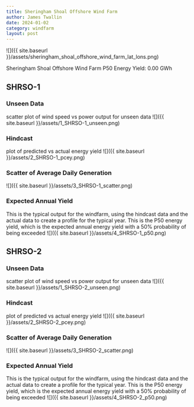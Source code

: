 ```yaml
---
title: Sheringham Shoal Offshore Wind Farm
author: James Twallin
date: 2024-01-02
category: windfarm
layout: post
---
```

![]({{ site.baseurl }}/assets/sheringham_shoal_offshore_wind_farm_lat_lons.png)

Sheringham Shoal Offshore Wind Farm P50 Energy Yield: 0.00 GWh

SHRSO-1
-------------
### Unseen Data 
scatter plot of wind speed vs power output for unseen data
![]({{ site.baseurl }}/assets/1_SHRSO-1_unseen.png)
### Hindcast 
plot of predicted vs actual energy yield
![]({{ site.baseurl }}/assets/2_SHRSO-1_pcey.png)
### Scatter of Average Daily Generation 

![]({{ site.baseurl }}/assets/3_SHRSO-1_scatter.png)
### Expected Annual Yield 
This is the typical output for the windfarm, using the hindcast data and the actual data to create a profile for the typical year. This is the P50 energy yield, which is the expected annual energy yield with a 50% probability of being exceeded
![]({{ site.baseurl }}/assets/4_SHRSO-1_p50.png)

SHRSO-2
-------------
### Unseen Data 
scatter plot of wind speed vs power output for unseen data
![]({{ site.baseurl }}/assets/1_SHRSO-2_unseen.png)
### Hindcast 
plot of predicted vs actual energy yield
![]({{ site.baseurl }}/assets/2_SHRSO-2_pcey.png)
### Scatter of Average Daily Generation 

![]({{ site.baseurl }}/assets/3_SHRSO-2_scatter.png)
### Expected Annual Yield 
This is the typical output for the windfarm, using the hindcast data and the actual data to create a profile for the typical year. This is the P50 energy yield, which is the expected annual energy yield with a 50% probability of being exceeded
![]({{ site.baseurl }}/assets/4_SHRSO-2_p50.png)

